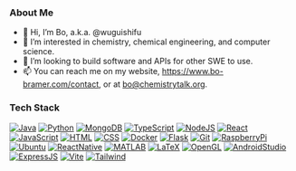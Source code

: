 ### About Me
- 👋 Hi, I’m Bo, a.k.a. @wuguishifu
- 👀 I’m interested in chemistry, chemical engineering, and computer science.
- 💞️ I’m looking to build software and APIs for other SWE to use.
- 📫 You can reach me on my website, https://www.bo-bramer.com/contact, or at bo@chemistrytalk.org.

### Tech Stack
[![Java](https://img.shields.io/badge/Java-ED8B00?style=for-the-badge&logo=openjdk&logoColor=white)](https://www.java.com/en/)
[![Python](https://img.shields.io/badge/-Python-000000?style=for-the-badge&color=3776AB&logo=Python&logoColor=FCFC1A)](https://www.python.org/)
[![MongoDB](https://img.shields.io/badge/-MongoDB-000000?style=for-the-badge&color=47A248&logo=MongoDB&logoColor=FFFFFF)](https://www.mongodb.com/)
[![TypeScript](https://img.shields.io/badge/TypeScript-007ACC?style=for-the-badge&logo=typescript&logoColor=white&color=3178C6)](https://www.typescriptlang.org/)
[![NodeJS](https://img.shields.io/badge/Node.js-43853D?style=for-the-badge&logo=node.js&logoColor=white&color=339933)](https://nodejs.org/en/)
[![React](https://img.shields.io/badge/React-000000?style=for-the-badge&logo=react&color=61DAFB&logoColor=black)](https://reactjs.org/)
[![JavaScript](https://img.shields.io/badge/-JavaScript-000000?style=for-the-badge&color=F7DF1E&logo=JavaScript&logoColor=222020)](https://www.javascript.com/)
[![HTML](https://img.shields.io/badge/HTML-239120?style=for-the-badge&logo=html5&logoColor=white&color=E34F26)](https://developer.mozilla.org/en-US/docs/Web/HTML)
[![CSS](https://img.shields.io/badge/CSS-239120?&style=for-the-badge&logo=css3&logoColor=white&color=1572B6)](https://developer.mozilla.org/en-US/docs/Web/CSS)
[![Docker](https://img.shields.io/badge/docker-%230db7ed.svg?style=for-the-badge&logo=docker&logoColor=white&color=2496ED)](https://www.docker.com/)
[![Flask](https://img.shields.io/badge/-Flask-000000?style=for-the-badge&color=000000&logo=flask&logoColor=FCFC1A)](https://flask.palletsprojects.com/en/2.2.x/)
[![Git](http://img.shields.io/badge/-Git-000000?style=for-the-badge&color=E892C5&logo=Git&logoColor=000000&color=F05032)](https://git-scm.com/)
[![RaspberryPi](https://img.shields.io/badge/-RaspberryPi-C51A4A?style=for-the-badge&logo=Raspberry-Pi&color=A22846)](https://www.raspberrypi.org/)
[![Ubuntu](https://img.shields.io/badge/ubuntu-e95420?style=for-the-badge&logoColor=white&logo=ubuntu&color=E95420)](https://ubuntu.com/)
[![ReactNative](https://img.shields.io/badge/React%20Native-000000?style=for-the-badge&logo=react&color=61DAFB&logoColor=black)](https://reactnative.dev/)
[![MATLAB](https://img.shields.io/badge/MATLAB-000000?style=for-the-badge&logo=matlab&color=c04c0b&logoColor=white)](https://www.mathworks.com/products/matlab.html)
[![LaTeX](https://img.shields.io/badge/LATEX-000000?style=for-the-badge&logo=latex&color=008080&logoColor=white)](https://www.latex-project.org/)
[![OpenGL](https://img.shields.io/badge/OpenGL-000000?style=for-the-badge&logo=opengl&color=5586A4&logoColor=white)](https://www.opengl.org/)
[![AndroidStudio](https://img.shields.io/badge/Android%20Studio-000000?style=for-the-badge&logo=android%20studio&color=3DDC84&logoColor=white)](https://developer.android.com/studio?gclid=CjwKCAiA0JKfBhBIEiwAPhZXDznAGAZ9iVtre-kk5A4p3RWqyXJHo9fvkMQlynZseh0JbT82Yfr9rRoC5OYQAvD_BwE&gclsrc=aw.ds)
[![ExpressJS](https://img.shields.io/badge/Express-000000?style=for-the-badge&logo=node%20studio&color=339933&logoColor=white)](https://expressjs.com/)
[![Vite](https://img.shields.io/badge/Vite-000000?style=for-the-badge&logo=vite&color=646CFF&logoColor=white)](https://vitejs.dev/)
[![Tailwind](https://img.shields.io/badge/Tailwind%20CSS-000000?style=for-the-badge&logo=tailwind%20css&color=06b6d4&logoColor=white)](https://tailwindcss.com/)
